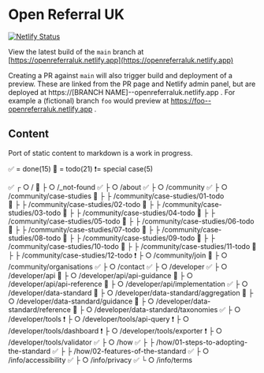 # Open Referral UK

[![Netlify Status](https://api.netlify.com/api/v1/badges/e1b1ed31-6b28-4473-835a-f99717561741/deploy-status)](https://app.netlify.com/sites/openreferraluk/deploys)

View the latest build of the `main` branch at [https://openreferraluk.netlify.app](https://openreferraluk.netlify.app)

Creating a PR against `main` will also trigger build and deployment of a preview. These are linked from the PR page and Netlify admin panel, but are deployed at https://[BRANCH NAME]--openreferraluk.netlify.app . For example a (fictional) branch `foo` would preview at https://foo--openreferraluk.netlify.app .

## Content

Port of static content to markdown is a work in progress.

✅ = done(15) 🚧 = todo(21) ❗= special case(5)

✅ ┌ ○ /
🚧 ├ ○ /\_not-found
✅ ├ ○ /about
✅ ├ ○ /community
✅ ├ ○ /community/case-studies
🚧 ├ ├ /community/case-studies/01-todo  
🚧 ├ ├ /community/case-studies/02-todo
🚧 ├ ├ /community/case-studies/03-todo
🚧 ├ ├ /community/case-studies/04-todo
🚧 ├ ├ /community/case-studies/05-todo
🚧 ├ ├ /community/case-studies/06-todo
🚧 ├ ├ /community/case-studies/07-todo
🚧 ├ ├ /community/case-studies/08-todo
🚧 ├ ├ /community/case-studies/09-todo
🚧 ├ ├ /community/case-studies/10-todo
🚧 ├ ├ /community/case-studies/11-todo
🚧 ├ ├ /community/case-studies/12-todo
❗ ├ ○ /community/join
🚧 ├ ○ /community/organisations
✅ ├ ○ /contact
✅ ├ ○ /developer
✅ ├ ○ /developer/api
🚧 ├ ○ /developer/api/api-guidance
🚧 ├ ○ /developer/api/api-reference
🚧 ├ ○ /developer/api/implementation
✅ ├ ○ /developer/data-standard
🚧 ├ ○ /developer/data-standard/aggregation
🚧 ├ ○ /developer/data-standard/guidance
🚧 ├ ○ /developer/data-standard/reference
🚧 ├ ○ /developer/data-standard/taxonomies
✅ ├ ○ /developer/tools
❗ ├ ○ /developer/tools/api-query
❗ ├ ○ /developer/tools/dashboard
❗ ├ ○ /developer/tools/exporter
❗ ├ ○ /developer/tools/validator
✅ ├ ○ /how
✅ ├ ├ /how/01-steps-to-adopting-the-standard
✅ ├ ├ /how/02-features-of-the-standard
✅ ├ ○ /info/accessibility
✅ ├ ○ /info/privacy
✅ └ ○ /info/terms
